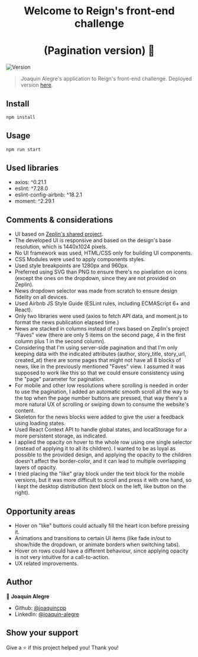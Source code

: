 <h1 align="center">Welcome to Reign's front-end challenge </h1>
<h1 align="center"> (Pagination version) 👋 </h1>
<p>
  <img alt="Version" src="https://img.shields.io/badge/version-0.1.0-blue.svg?cacheSeconds=2592000" />
</p>

> Joaquin Alegre's application to Reign's front-end challenge. Deployed version <a href="https://joaquin-alegre-reign-frontend-challenge-pagination.netlify.app/" target="_blank">here</a>.

## Install

```sh
npm install
```

## Usage

```sh
npm run start
```

## Used libraries

* axios: ^0.21.1
* eslint: ^7.28.0
* eslint-config-airbnb: ^18.2.1
* moment: ^2.29.1

## Comments & considerations

* UI based on <a href="https://zpl.io/2vJKgqQ" target="_blank">Zeplin's shared project</a>.
* The developed UI is responsive and based on the design's base resolution, which is 1440x1024 pixels.
* No UI framework was used, HTML/CSS only for building UI components.
* CSS Modules were used to apply components styles.
* Used style breakpoints are 1280px and 960px.
* Preferred using SVG than PNG to ensure there's no pixelation on icons (except the ones on the dropdown, since they are not provided on Zeplin).
* News dropdown selector was made from scratch to ensure design fidelity on all devices.
* Used Airbnb JS Style Guide (ESLint rules, including ECMAScript 6+ and React).
* Only two libraries were used (axios to fetch API data, and moment.js to format the news publication elapsed time.)
* News are stacked in columns instead of rows based on Zeplin's project "Faves" view (there are only 5 items on the second page, 4 in the first column plus 1 in the second column).
* Considering that I'm using server-side pagination and that I'm only keeping data with the indicated attributes (author, story_title, story_url, created_at) there are some pages that might not have all 8 blocks of news, like in the previously mentioned "Faves" view. I assumed it was supposed to work like this so that we could ensure consistency using the "page" parameter for pagination.
* For mobile and other low resolutions where scrolling is needed in order to use the pagination, I added an automatic smooth scroll all the way to the top when the page number buttons are pressed, that way there's a more natural UX of scrolling or swiping down to consume the website's content.
* Skeleton for the news blocks were added to give the user a feedback using loading states.
* Used React Context API to handle global states, and localStorage for a more persistent storage, as indicated.
* I applied the opacity on hover to the whole row using one single selector (instead of applying it to all its children). I wanted to be as loyal as possible to the provided design, and applying the opacity to the children doesn't affect the border-color, and it can lead to multiple overlapping layers of opacity.
* I tried placing the "like" gray block under the text block for the mobile versions, but it was more difficult to scroll and press it with one hand, so I kept the desktop distribution (text block on the left, like button on the right).

## Opportunity areas

* Hover on "like" buttons could actually fill the heart icon before pressing it.
* Animations and transitions to certain UI items (like fade in/out to show/hide the dropdown, or animate borders when switching tabs).
* Hover on rows could have a different behaviour, since applying opacity is not very intuitive for a call-to-action. 
* UX related improvements.

## Author

👤 **Joaquin Alegre**

* Github: [@joaquincpp](https://github.com/joaquincpp)
* LinkedIn: [@joaquin-alegre](https://linkedin.com/in/joaquin-alegre)

## Show your support

Give a ⭐️ if this project helped you! Thank you!